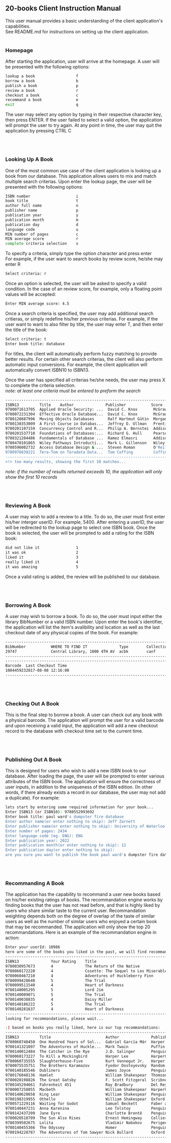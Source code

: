 ## 20-books Client Instruction Manual
This user manual provides a basic understanding of the client application's capabilities.<br/>
See README.md for instructions on setting up the client application. 
<br/>
<br/>

### Homepage
After starting the application, user will arrive at the homepage. A user will be presented with the following options:
```sh
lookup a book                  f
borrow a book                  b
publish a book                 p
review a book                  r
checkout a book                c
recommand a book               e
exit                           q
```
The user may select any option by typing in their respective character key, then press ENTER. 
If the user failed to select a valid option, the application will prompt the user to try again.
At any point in time, the user may quit the application by pressing CTRL C

<br/>
<br/>

### Looking Up A Book
One of the most common use case of the client application is looking up a book from our database. 
This application allows users to mix and match multiple search criterias.
Upon enter the lookup page, the user will be presented with the following options:
```sh
ISBN number                    i
book title                     t
author full name               n
publisher name                 p
publication year               y
publication month              m
publication day                d
language code                  u
MIN number of pages            c
MIN average score              r
complete criteria selection    x
```
To specify a criteria, simply type the option character and press enter<br/>
For example, if the user want to search books by review score, he/she may enter R<br/>
```sh
Select criteria: r
```
Once an option is selected, the user will be asked to specify a valid condition. 
In the case of an review score, for example, only a floating point values will be accepted:<br/>

```sh
Enter MIN average score: 4.5
```
Once a search criteria is specified, the user may add additional search critieras, or simply redefine his/her previous criterias. For example, if the user want to want to also filter by title, the user may enter T, and then enter the title of the book:
```sh
Select criteria: t
Enter book title: database
```
For titles, the client will automatically perform fuzzy matching to provide better results. For certain other search criterias, the client will also perform automatic input conversions. For example, the client application will automatically convert ISBN10 to ISBN13.

Once the user has specified all criterias he/she needs, the user may press X to complete the criteria selection. <br/>
_note: at least one criteria must be entered to preform the search_

```sh
--------------------------------------------------------------------------------------------------------------------------
ISBN13         Title    Author              Publisher           Score   Language  Pages     Publication Dat
9780071613705  Applied Oracle Security: ...  David C. Knox       McGraw-Hill Educat  4.0     ENG       610       01 Oct 2009
9780072231304  Effective Oracle Database...  David C. Knox       McGraw-Hill Educat  3.69    ENG       512       08 Jul 2004
9780120887996  Moving Objects Databases      Ralf Hartmut Gütin  Morgan Kaufmann Pu  4.5     ENG       389       23 Aug 2005
9780130353009  A First Course in Databas...  Jeffrey D. Ullman   Prentice Hall       3.55    ENG       528       12 Oct 2001
9780201107159  Concurrency Control and R...  Philip A. Bernstei  Addison Wesley Pub  4.17    ENG       370       01 Jan 1987
9780201537710  Foundations of Databases:...  Richard G. Hull     Pearson             4.43    ENG       704       02 Dec 1994
9780321204486  Fundamentals of Database ...  Ramez Elmasri       Addison Wesley      3.81    ENG       1009      21 Aug 2003
9780470101865  Wiley Pathways Introducti...  Mark L. Gillenson   Wiley               3.56    ENG       478       01 Feb 2007
9780596002732  Access Database Design & ...  Steven Roman        O'Reilly Media      3.6     ENG       448       17 Jan 2002
9780976830221  Tera-Tom on Teradata Data...  Tom Coffing         Coffing Publishing  3.52    ENG       312       01 Nov 2004
--------------------------------------------------------------------------------------------------------------------------
<!> too many results, showing the first 10 matches...
```

_note: if the number of results returned exceeds 10, the application will only show the first 10 records_<br/>


<br/>
<br/>

### Reviewing A Book
A user may wish to add a review to a title. To do so, the user must first enter his/her interger userID. For example, 5400. After entering a userID, the user will be redirected to the lookup page to select one ISBN book. Once the book is selected, the user will be prompted to add a rating for the ISBN book:
```sh
did not like it                1
it was ok                      2
liked it                       3
really liked it                4
it was amazing                 5
```
Once a valid rating is added, the review will be published to our database. 

<br/>
<br/>

### Borrowing A Book
A user may wish to borrow a book. To do so, the user must input either the library BibNumber or a valid ISBN number. Upon enter the book's identifier, the application will list the item's avalibility and location as well as the last checkout date of any physical copies of the book. For example:
```sh
--------------------------------------------------------------------------------------------------------------------------
BibNumber           WHERE TO FIND IT              Type        Collection  Location    Report Date         Count
29747               Central Library, 1000 4TH AV  acbk        canf        cen         2017-09-01          1
--------------------------------------------------------------------------------------------------------------------------
--------------------------------------------------------------------------------------------------------------------------
Barcode  Last Checkout Time
1004459232017-08-08 12:16:00
--------------------------------------------------------------------------------------------------------------------------
```

<br/>
<br/>

### Checking Out A Book
This is the final step to borrow a book. A user can check out any book with a physical barcode. The application will prompt the user for a valid barcode and upon receiving a valid input, the application will add a new checkout record to the database with checkout time set to the current time. 

<br/>
<br/>

### Publishing Out A Book
This is designed for users who wish to add a new ISBN book to our database. After loading the page, the user will be prompted to enter various attributes of the ISBN book. The application will ensure the correctness of user inputs, in addition to the uniqueness of the ISBN edition. (In other words, if there already exists a record in our database, the user may not add a duplicate). For example:
```sh
lets start by entering some required information for your book...
Enter ISBN13 (or ISBN10): 9780552993692
Enter book title: paul ward's dumpster fire database
Enter author name(or enter nothing to skip): Jeff Zarnett
Enter publisher name(or enter nothing to skip): University of Waterloo
Enter number of pages: 2434
Enter language code (eg. ENG): ENG
Enter publication year: 2022
Enter publication month(or enter nothing to skip): 12
Enter publication day(or enter nothing to skip):
are you sure you want to publish the book paul ward's dumpster fire database ? (y/n):
```


<br/>
<br/>

### Recommanding A Book
The application has the capability to recommand a user new books based on his/her existing ratings of books. The recommandation engine works by finding books that the user has not read before, and that is highly liked by users who share similar taste to the current user. Recommandation weighting depends both on the degree of overlap of the taste of similar users as well as the number of similar users who enjoyed a certain book that may be recommanded. The application will only show the top 20 recommandations. Here is an example of the recommandation engine in action:
```sh
Enter your userId: 10986
here are some of the books you liked in the past, we will find recommandations based on these
--------------------------------------------------------------------------------------------------------------------------
ISBN13              Your Rating    Title
9780030957673       4              The Return of the Native
9780060172220       4              Cosette: The Sequel to Les Miserables
9780060467210       4              Adventures of Huckleberry Finn
9780099428640       5              The Trial
9780099511540       4              Heart of Darkness
9780140005295       5              Lord Jim
9780140009071       5              The Trial
9780140038835       4              Daisy Miller
9780140186222       5              The Trial
9780140281637       4              Heart of Darkness
--------------------------------------------------------------------------------------------------------------------------
looking for recommandations, please wait...

:) based on books you really liked, here is our top recommandations:
--------------------------------------------------------------------------------------------------------------------------
ISBN13         Title                        Author              Publisher           Score   Language  Pages     Publication 
9780060740450  One Hundred Years of Sol...  Gabriel García Már  Harper Perennial    4.07    ENG       458       20 Jan 2004
9780141321097  The Adventures of Huckle...  Mark Twain          Puffin              3.82    ENG       466       06 Mar 2008
9780140012484  The Catcher in the Rye       J.D. Salinger       Penguin Books       3.8     ENG       220       01 Nov 1986
9780060173227  To Kill a Mockingbird        Harper Lee          HarperCollins Publ  4.28    ENG       323       01 Sep 1995
9780060735555  Slaughterhouse-Five          Kurt Vonnegut Jr.   Harper Audio        4.08    ENG       6         11 Nov 2003
9780075535751  The Brothers Karamazov       Fyodor Dostoyevsky  Random House, Inc.  4.32    ENG       940       01 Sep 1950
9780140185546  Dubliners                    James Joyce         Penguin Books       3.85    ???       317       05 Nov 1992
9780176048136  Hamlet                       William Shakespear  Thomson South-West  4.02    ???       208       02 Dec 2005
9780020198826  The Great Gatsby             F. Scott Fitzgeral  Scribner            3.92    ???       193       01 Jun 1992
9780345294661  Fahrenheit 451               Ray Bradbury        Del Rey             3.99    ???       167       12 Feb 1981
9780007258055  Macbeth                      William Shakespear  HarperCollins Publ  3.9     ENG       264       23 May 2007
9780140620658  King Lear                    William Shakespear  Penguin Ltd.        3.91    EN-GB     160       28 Apr 1994
9780198319955  Othello                      William Shakespear  Oxford University   3.9     ???       162       01 Jan 1996
9780571229116  Waiting for Godot            Samuel Beckett      Faber and Faber     3.83    EN-GB     87        05 Jan 2006
9780140447231  Anna Karenina                Leo Tolstoy         Penguin Books Ltd   4.05    ENG       864       06 Dec 2001
9780142437209  Jane Eyre                    Charlotte Brontë    Penguin             4.12    ENG       532       04 Feb 2003
9780020518709  The Sun Also Rises           Ernest Hemingway    Collier Books; Mac  3.82    ENG       247       01 Mar 1987
9780399502675  Lolita                       Vladimir Nabokov    Perigee Trade       3.89    ???       320       17 Aug 1972
9780140455366  The Odyssey                  Homer               Penguin Classics    3.77    ENG       416       29 Aug 2006
9780194228787  The Adventures of Tom Sawyer Nick Bullard        Oxford University   4.1     ENG       44        01 Jan 1999
--------------------------------------------------------------------------------------------------------------------------
```

